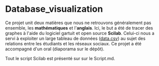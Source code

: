 # Database_visualization

Ce projet unit deux matières que nous ne retrouvons généralement pas ensemble, les **mathématiques** et l'**anglais**.
Ici, le but a été de tracer des graphes à l'aide du logiciel gartuit et open source **Scilab**. Celui-ci nous a servi à exploiter un large tableau de données ([data.csv](data.csv)) au sujet des relations entre les étudiants et les réseaux sociaux. 
Ce projet a été accompagné d'un oral (diaporama sur le dépôt).

Tout le script Scilab est présenté sur sur le Script.md.

